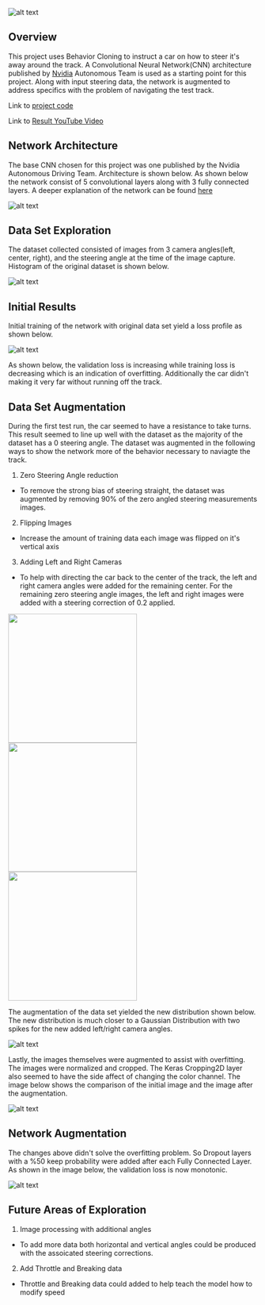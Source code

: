 [//]: # (Image References)

[image1]: ./images/original_steering_hist.png "Original Historgram"
[image2]: ./images/orignal_fit_historgram.png "Orignal Fit Historgram"
[image3]: ./images/left.jpg "Left View"
[image4]: ./images/center.jpg "Center View"
[image5]: ./images/right.jpg "Right View"

[image6]: ./images/steering_hist.png "Steering Historgram"

[image7]: ./images/comp_images.png "Compare Images"
[image8]: ./images/historgram_good_loss.png "Historgram Good Loss"
[image9]: ./images/nvidia.png "CNN"
[image10]: ./images/banner.png "Bannor"


![alt text][image10]
## **Overview**

This project uses Behavior Cloning to instruct a car on how to steer it's away around the track.   A Convolutional Neural Network(CNN) architecture published by [Nvidia](https://devblogs.nvidia.com/parallelforall/deep-learning-self-driving-cars/) Autonomous Team is used as a starting point for this project.  Along with input steering data, the network is augmented to address specifics with the problem of navigating the test track.  

Link to [project code](https://github.com/hbutler97/Carnd-Behavior-Cloning/blob/master/model.py)

Link to [Result YouTube Video](https://youtu.be/caXTWlKYVHk)

## **Network Architecture**

The base CNN chosen for this project was one published by the Nvidia Autonomous Driving Team.  Architecture is shown below.  As shown below the network consist of 5 convolutional layers along with 3 fully connected layers.   A deeper explanation of the network can be found [here](https://devblogs.nvidia.com/parallelforall/deep-learning-self-driving-cars/)

![alt text][image9]


## **Data Set Exploration**

The dataset collected consisted of images from 3 camera angles(left, center, right), and the steering angle at the time of the image capture.  Histogram of the original dataset is shown below.  

![alt text][image1]

## **Initial Results**

Initial training of the network with original data set yield a loss profile as shown below.

![alt text][image2]

As shown below, the validation loss is increasing while training loss is decreasing which is an indication of overfitting.  Additionally the car didn't making it very far without running off the track.  

## **Data Set Augmentation**

During the first test run, the car seemed to have a resistance to take turns.  This result seemed to line up well with the dataset as the majority of the dataset has a 0 steering angle.  The dataset was augmented in the following ways to show the network more of the behavior necessary to naviagte the track.

1. Zero Steering Angle reduction
* To remove the strong bias of steering straight, the dataset was augmented by removing 90% of the zero angled steering measurements images.
2. Flipping Images
* Increase the amount of training data each image was flipped on it's vertical axis
3. Adding Left and Right Cameras
* To help with directing the car back to the center of the track, the left and right camera angles were added for the remaining center. For the remaining zero steering angle images, the left and right images were added with a steering correction of 0.2 applied.

<img src="./images/left.jpg" width="260"/> <img src="./images/center.jpg" width="260"/> <img src="./images/right.jpg" width="260"/>

The augmentation of the data set yielded the new distribution shown below.  The new distribution is much closer to a Gaussian Distribution with two spikes for the new added left/right camera angles.

![alt text][image6]

Lastly, the images themselves were augmented to assist with overfitting.  The images were normalized and cropped.  The Keras Cropping2D layer also seemed to have the side affect of changing the color channel. The image below shows the comparison of the initial image and the image after the augmentation. 

![alt text][image7]

## **Network Augmentation**

The changes above didn't solve the overfitting problem.  So Dropout layers with  a %50 keep probability were added after each Fully Connected Layer.  
As shown in the image below, the validation loss is now monotonic.

![alt text][image8]


## **Future Areas of Exploration**
1. Image processing with additional angles
* To add more data both horizontal and vertical angles could be produced with the assoicated steering corrections.  	
2. Add Throttle and Breaking data
* Throttle and Breaking data could added to help teach the model how to modify speed




